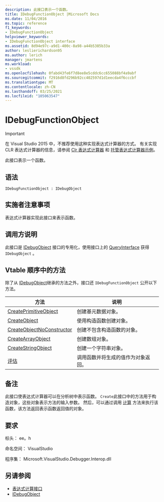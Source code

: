 ```yaml
---
description: 此接口表示一个函数。
title: IDebugFunctionObject |Microsoft Docs
ms.date: 11/04/2016
ms.topic: reference
f1_keywords:
- IDebugFunctionObject
helpviewer_keywords:
- IDebugFunctionObject interface
ms.assetid: 8d94e97c-a9d1-400c-8a98-a44b5385b33a
author: leslierichardson95
ms.author: lerich
manager: jmartens
ms.workload:
- vssdk
ms.openlocfilehash: 0fabd43fe6f7d8ee8e5cddc6cc655088bf4a9abf
ms.sourcegitcommit: f2916d8fd296b92cc402597d1d1eecda4f6cccbf
ms.translationtype: MT
ms.contentlocale: zh-CN
ms.lasthandoff: 03/25/2021
ms.locfileid: "105063547"
---
```

# <a name="idebugfunctionobject"></a>IDebugFunctionObject
> [!IMPORTANT]
> 在 Visual Studio 2015 中，不推荐使用这种实现表达式计算器的方式。 有关实现 CLR 表达式计算器的信息，请参阅 [Clr 表达式计算器](https://github.com/Microsoft/ConcordExtensibilitySamples/wiki/CLR-Expression-Evaluators) 和 [托管表达式计算器示例](https://github.com/Microsoft/ConcordExtensibilitySamples/wiki/Managed-Expression-Evaluator-Sample)。

 此接口表示一个函数。

## <a name="syntax"></a>语法

```
IDebugFunctionObject : IDebugObject
```

## <a name="notes-for-implementers"></a>实施者注意事项
 表达式计算器实现此接口来表示函数。

## <a name="notes-for-callers"></a>调用方说明
 此接口是 [IDebugObject](../../../extensibility/debugger/reference/idebugobject.md) 接口的专用化，使用接口上的 [QueryInterface](/cpp/atl/queryinterface) 获得 `IDebugObject` 。

## <a name="methods-in-vtable-order"></a>Vtable 顺序中的方法
 除了从 [IDebugObject](../../../extensibility/debugger/reference/idebugobject.md)继承的方法之外，接口还 `IDebugFunctionObject` 公开以下方法。

|方法|说明|
|------------|-----------------|
|[CreatePrimitiveObject](../../../extensibility/debugger/reference/idebugfunctionobject-createprimitiveobject.md)|创建基元数据对象。|
|[CreateObject](../../../extensibility/debugger/reference/idebugfunctionobject-createobject.md)|使用构造函数创建对象。|
|[CreateObjectNoConstructor](../../../extensibility/debugger/reference/idebugfunctionobject-createobjectnoconstructor.md)|创建不包含构造函数的对象。|
|[CreateArrayObject](../../../extensibility/debugger/reference/idebugfunctionobject-createarrayobject.md)|创建数组对象。|
|[CreateStringObject](../../../extensibility/debugger/reference/idebugfunctionobject-createstringobject.md)|创建一个字符串对象。|
|[评估](../../../extensibility/debugger/reference/idebugfunctionobject-evaluate.md)|调用函数并将生成的值作为对象返回。|

## <a name="remarks"></a>备注
 此接口使表达式计算器可以在分析树中表示函数。 `Create`此接口中的方法用于构造对象，这些对象表示方法的输入参数。 然后，可以通过调用 [计算](../../../extensibility/debugger/reference/idebugfunctionobject-evaluate.md) 方法来执行该函数，该方法返回表示函数返回值的对象。

## <a name="requirements"></a>要求
 标头： ee。h

 命名空间： VisualStudio

 程序集： Microsoft.VisualStudio.Debugger.Interop.dll

## <a name="see-also"></a>另请参阅
- [表达式计算接口](../../../extensibility/debugger/reference/expression-evaluation-interfaces.md)
- [IDebugObject](../../../extensibility/debugger/reference/idebugobject.md)

